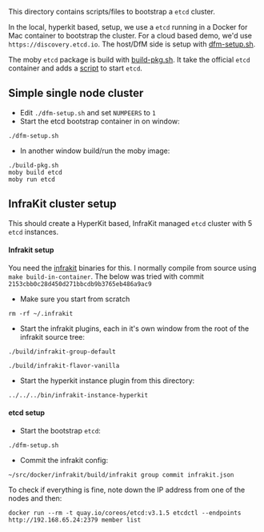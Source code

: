 This directory contains scripts/files to bootstrap a `etcd` cluster.

In the local, hyperkit based, setup, we use a `etcd` running in a
Docker for Mac container to bootstrap the cluster. For a cloud based demo, we'd use `https://discovery.etcd.io`. The host/DfM side is setup with [dfm-setup.sh](./dfm-setup.sh).

The moby `etcd` package is build with [build-pkg.sh](./build-pkg.sh). It take the official `etcd` container and adds a [script](./etcd.sh) to start `etcd`.


## Simple single node cluster

- Edit `./dfm-setup.sh` and set `NUMPEERS` to `1`
- Start the etcd bootstrap container in on window:
```
./dfm-setup.sh
```

- In another window build/run the moby image:
```
./build-pkg.sh
moby build etcd
moby run etcd
```

## InfraKit cluster setup

This should create a HyperKit based, InfraKit managed `etcd` cluster with 5 `etcd` instances.

#### Infrakit setup
You need the [infrakit](https://github.com/docker/infrakit) binaries for this. I normally compile from source using `make build-in-container`. The below was tried with commit `2153cbb0c28d450d271bbcdb9b3765eb486a9ac9`

- Make sure you start from scratch
```
rm -rf ~/.infrakit
```
- Start the infrakit plugins, each in it's own window from the root of the infrakit source tree:
```
./build/infrakit-group-default
```
```
./build/infrakit-flavor-vanilla
```
- Start the hyperkit instance plugin from this directory:
```
../../../bin/infrakit-instance-hyperkit
```

#### etcd setup

- Start the bootstrap `etcd`:
```
./dfm-setup.sh
```

- Commit the infrakit config:
```
~/src/docker/infrakit/build/infrakit group commit infrakit.json
```

To check if everything is fine, note down the IP address from one of
the nodes and then:
```
docker run --rm -t quay.io/coreos/etcd:v3.1.5 etcdctl --endpoints http://192.168.65.24:2379 member list
```
